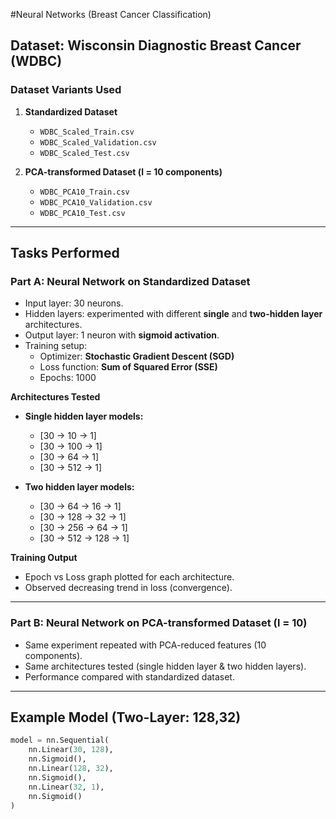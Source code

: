 #Neural Networks (Breast Cancer Classification)
## Dataset: Wisconsin Diagnostic Breast Cancer (WDBC)
### Dataset Variants Used
1. **Standardized Dataset**  
   - `WDBC_Scaled_Train.csv`  
   - `WDBC_Scaled_Validation.csv`  
   - `WDBC_Scaled_Test.csv`  

2. **PCA-transformed Dataset (l = 10 components)**  
   - `WDBC_PCA10_Train.csv`  
   - `WDBC_PCA10_Validation.csv`  
   - `WDBC_PCA10_Test.csv`  

---

## Tasks Performed

### Part A: Neural Network on Standardized Dataset
- Input layer: 30 neurons.  
- Hidden layers: experimented with different **single** and **two-hidden layer** architectures.  
- Output layer: 1 neuron with **sigmoid activation**.  
- Training setup:  
  - Optimizer: **Stochastic Gradient Descent (SGD)**  
  - Loss function: **Sum of Squared Error (SSE)**  
  - Epochs: 1000  

**Architectures Tested**
- **Single hidden layer models:**  
  - [30 → 10 → 1]  
  - [30 → 100 → 1]  
  - [30 → 64 → 1]  
  - [30 → 512 → 1]  

- **Two hidden layer models:**  
  - [30 → 64 → 16 → 1]  
  - [30 → 128 → 32 → 1]  
  - [30 → 256 → 64 → 1]  
  - [30 → 512 → 128 → 1]  


**Training Output**  
- Epoch vs Loss graph plotted for each architecture.  
- Observed decreasing trend in loss (convergence).  
---
### Part B: Neural Network on PCA-transformed Dataset (l = 10)
- Same experiment repeated with PCA-reduced features (10 components).  
- Same architectures tested (single hidden layer & two hidden layers).  
- Performance compared with standardized dataset.  

---

## Example Model (Two-Layer: 128,32)
```python
model = nn.Sequential(
    nn.Linear(30, 128),
    nn.Sigmoid(),
    nn.Linear(128, 32),
    nn.Sigmoid(),
    nn.Linear(32, 1),
    nn.Sigmoid()
)
